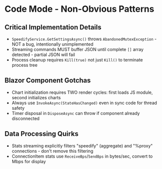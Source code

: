 # Code Mode - Non-Obvious Patterns

## Critical Implementation Details
- `SpeedifyService.GetSettingsAsync()` throws `AbandonedMutexException` - NOT a bug, intentionally unimplemented
- Streaming commands MUST buffer JSON until complete `[]` array detected - partial JSON will fail
- Process cleanup requires `Kill(true)` not just `Kill()` to terminate process tree

## Blazor Component Gotchas
- Chart initialization requires TWO render cycles: first loads JS module, second initializes charts
- Always use `InvokeAsync(StateHasChanged)` even in sync code for thread safety
- Timer disposal in `DisposeAsync` can throw if component already disconnected

## Data Processing Quirks
- Stats streaming explicitly filters "speedify" (aggregate) and "%proxy" connections - don't remove this filtering
- ConnectionItem stats use `ReceiveBps`/`SendBps` in bytes/sec, convert to Mbps for display
